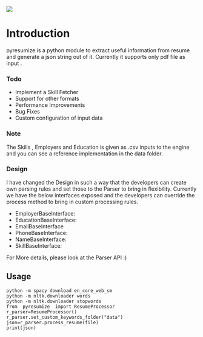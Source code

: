 
![](https://github.com/karthagokul/pyresumize/blob/main/logo.png)

# Introduction
pyresumize is a python module to extract useful information from resume and generate a json string out of it. Currently it supports only pdf file as input . 

### Todo
* Implement a Skill Fetcher
* Support for other formats
* Performance Improvements
* Bug Fixes
* Custom configuration of input data

### Note
The Skills , Employers and Education is given as .csv inputs to the engine and you can see a reference implementation in the data folder. 

### Design
I have changed the Design in such a way that the developers can create own parsing rules and set those to the Parser to bring in flexibility.
Currently we have the below interfaces exposed and the developers can override the process method to bring in custom processing rules.
* EmployerBaseInterface:
* EducationBaseInterface:
* EmailBaseInterface
* PhoneBaseInterface:
* NameBaseInterface:
* SkillBaseInterface:

For More details, please look at the Parser API :)

## Usage
    python -m spacy download en_core_web_sm
    python -m nltk.downloader words
    python -m nltk.downloader stopwords
    from  pyresumize  import ResumeProcessor
    r_parser=ResumeProcessor()
    r_parser.set_custom_keywords_folder("data")
    json=r_parser.process_resume(file)
    print(json)

